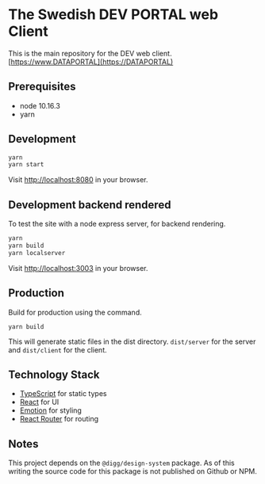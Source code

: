 # The Swedish DEV PORTAL web Client

This is the main repository for the DEV web client.
[https://www.DATAPORTAL](https://DATAPORTAL)

## Prerequisites

- node 10.16.3
- yarn

## Development

```sh
yarn
yarn start
```

Visit [http://localhost:8080](http://localhost:8080) in your browser.

## Development backend rendered

To test the site with a node express server, for backend rendering. 

```sh
yarn
yarn build
yarn localserver
```

Visit [http://localhost:3003](http://localhost:3003) in your browser.

## Production

Build for production using the command.

```
yarn build
```

This will generate static files in the dist directory. `dist/server` for the server and `dist/client` for the client.

## Technology Stack

- [TypeScript](https://www.typescriptlang.org/) for static types
- [React](https://reactjs.org/) for UI
- [Emotion](https://emotion.sh) for styling
- [React Router](https://reacttraining.com/react-router/) for routing

## Notes

This project depends on the `@digg/design-system` package. As of this writing the source code for this package is not published on Github or NPM.